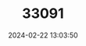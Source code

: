 ---
title: "33091"
category: "Hopea mindanensis"
draft: false
date: 2024-02-22 13:03:50
languages:
  Filipino; Pilipino: ["Amagasusu", "Bagasusu", "Ganon", "Yakal Magasusu"]
---